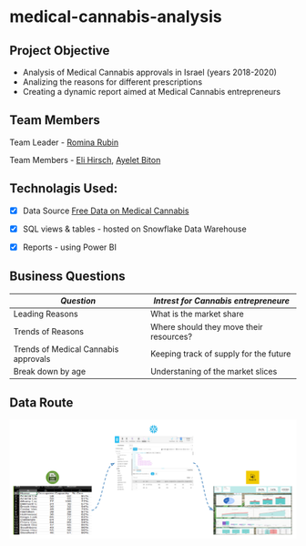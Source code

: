 # medical-cannabis-analysis


## Project Objective
- Analysis of Medical Cannabis approvals in Israel (years 2018-2020)
- Analizing the reasons for different prescriptions
- Creating a dynamic report aimed at Medical Cannabis entrepreneurs



## Team Members

Team Leader - [Romina Rubin](https://www.linkedin.com/in/rominarubin/)

Team Members - [Eli Hirsch](https://www.linkedin.com/in/eli-b-hirsch/), [Ayelet Biton](https://www.linkedin.com/in/ayelet-biton-8779b01b9/)



## Technolagis Used:
- [x] Data Source [Free Data on Medical Cannabis](https://www.meida.org.il/?p=11491)
- [x] SQL views & tables - hosted on Snowflake Data Warehouse
- [x] Reports - using Power BI



## Business Questions

| *Question* | *Intrest for Cannabis entrepreneure* |
| ----------- | ----------- |
| Leading Reasons  | What is the market share |
| Trends of Reasons | Where should they move their resources? |
| Trends of Medical Cannabis approvals | Keeping track of supply for the future |
| Break down by age | Understaning of the market slices |



## Data Route
![Data Route](https://github.com/elijellyeli/medical-cannabis-analysis/blob/main/src/data%20route.png)

